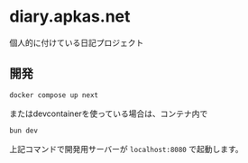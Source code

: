 # diary.apkas.net

個人的に付けている日記プロジェクト

## 開発

```sh
docker compose up next
```

またはdevcontainerを使っている場合は、コンテナ内で

```sh
bun dev
```

上記コマンドで開発用サーバーが `localhost:8080` で起動します。
